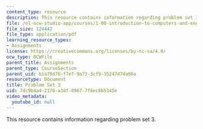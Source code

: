 ```yaml
---
content_type: resource
description: This resource contains information regarding problem set 3.
file: /ol-ocw-studio-app/courses/1-00-introduction-to-computers-and-engineering-problem-solving-spring-2012/7dc9b4a42170a3df89677f6ec6b5345e_MIT1_00S12_PS_3.pdf
file_size: 124442
file_type: application/pdf
learning_resource_types:
- Assignments
license: https://creativecommons.org/licenses/by-nc-sa/4.0/
ocw_type: OCWFile
parent_title: Assignments
parent_type: CourseSection
parent_uid: b1a78d76-f7e7-9a73-3cf9-35247474a66a
resourcetype: Document
title: Problem Set 3
uid: 7dc9b4a4-2170-a3df-8967-7f6ec6b5345e
video_metadata:
  youtube_id: null
---
```

This resource contains information regarding problem set 3.